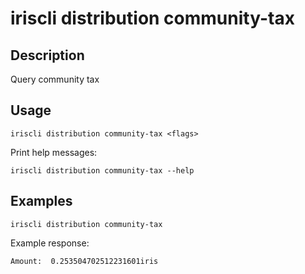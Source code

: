 # iriscli distribution community-tax

## Description

Query community tax

## Usage

```
iriscli distribution community-tax <flags>
```

Print help messages:
```
iriscli distribution community-tax --help
```

## Examples

```
iriscli distribution community-tax
```

Example response:
```
Amount:  0.253504702512231601iris
```